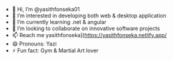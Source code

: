 - 👋 Hi, I’m @yasithfonseka01
- 👀 I’m interested in developing both web & desktop application 
- 🌱 I’m currently learning .net & angular
- 💞️ I’m looking to collaborate on innovative software projects
- 📫 Reach me yasithfonseka](https://yasithfonseka.netlify.app/
- 😄 Pronouns: Yazi
- ⚡ Fun fact: Gym & Martial Art lover

<!---
yasithfonseka01/yasithfonseka01 is a ✨ special ✨ repository because its `README.md` (this file) appears on your GitHub profile.
You can click the Preview link to take a look at your changes.
--->
